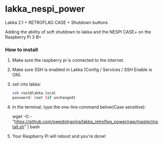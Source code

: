 # lakka_nespi_power
Lakka 2.1 + RETROFLAG CASE + Shutdown buttons





Adding the ability of soft shutdown to lakka and the NESPI CASE+ on the Raspberry Pi 3 B+







### How to install

1. Make sure the raspberry pi is connected to the internet.

2. Make sure SSH is enabled in Lakka (Config / Services / SSH Enable is ON).

3. ssh into lakka:

   ```bash
   ssh root@lakka.local
   password: root (if unchanged)
   ```

   

4. In the terminal, type the one-line command below(Case sensitive):

   wget -O - "https://github.com/swedishgojira/lakka_retroflag_power/raw/master/install.sh" | bash

5. Your Raspberry Pi will reboot and you're done!







